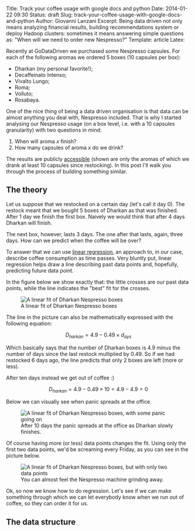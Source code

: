 Title: Track your coffee usage with google docs and python
Date: 2014-01-22 09:30
Status: draft
Slug: track-your-coffee-usage-with-google-docs-and-python
Author: Giovanni Lanzani
Excerpt: Being data driven not only means analyzing financial results, building recommendations system or deploy Hadoop clusters: sometimes it means answering simple questions as: "When will we need to order new Nespresso?"
Template: article
Latex:

Recently at GoDataDriven we purchased some Nespresso capsules. For each
of the following aromas we ordered 5 boxes (10 capsules per box):

+ Dharkan (my personal favorite!);
+ Decaffeinato Intenso;
+ Vivalto Lungo;
+ Roma;
+ Volluto;
+ Rosabaya.

One of the nice thing of being a data driven organisation is that data can be
almost anything you deal with, Nespresso included. That is why I started
analysing our Nespresso usage (on a box level, i.e. with a 10 capsules
granularity) with two questions in mind:

1. When will aroma *x* finish?
2. How many capsules of aroma *x* do we drink?

The results are publicly [accessible][] (shown are only the aromas of which we
drank at least 10 capsules since restocking). In this post I'll walk you
through the process of building something similar.

## The theory

Let us suppose that we restocked on a certain day (let's call it day 0). The
restock meant that we bought 5 boxes of Dharkan as that was finished. After 1
day we finish the first box. Naively we would think that after 4 days Dharkan
will finish.

The next box, however, lasts 3 days. The one after that lasts, again, three
days. How can we predict when the coffee will be over?

To answer that we can use [linear regression], an approach to, in our
case, describe coffee consumption as time passes. Very bluntly put, linear
regression helps draw a line describing past data points and, hopefully,
predicting future data point.

In the figure below we show exactly that: the little crosses are our past data
points, while the line indicates the "best" fit for the crosses.

<figure class="embed-top hide-smooth dark">
    <img src="static/images/dharkan_linear.png"
        alt="A linear fit of Dharkan Nespresso boxes">
    <figcaption>
        A linear fit of Dharkan Nespresso boxes
    </figcaption>
</figure>

The line in the picture can also be mathematically expressed with the following
equation:


$$
D_{harkan} = 4.9 - 0.49 \times d_{ays}
$$

Which basically says that the number of Dharkan boxes is 4.9 minus the number
of days since the last restock multiplied by 0.49. So if we had restocked 6
days ago, the line predicts that only 2 boxes are left (more or less).

After ten days instead we get out of coffee :)

$$
D_{harkan} = 4.9 - 0.49 \times 10 = 4.9 - 4.9 = 0
$$

Below we can visually see when panic spreads at the office.

<figure class="embed-top reveal-smooth dark">
    <img src="static/images/dharkan_panic.png"
        alt="A linear fit of Dharkan Nespresso boxes, with some panic going on">
    <figcaption>
        After 10 days the panic spreads at the office as Dharkan slowly
        finishes.
    </figcaption>
</figure>

Of course having more (or less) data points changes the fit. Using only the
first two data points, we'd be screaming every Friday, as you can see in the
picture below.

<figure class="embed-top reveal-smooth dark">
    <img src="static/images/early_fit.png"
        alt="A linear fit of Dharkan Nespresso boxes, but with only two data
        points">
    <figcaption>
        You can almost feel the Nespresso machine grinding away.
    </figcaption>
</figure>

Ok, so now we know how to do regression. Let's see if we can make something
through which we can let everybody know when we run out of coffee, so they can
order it for us.

## The data structure

[accessible]: http://s.lanzani.nl/coffee_gdd "Coffee"
[linear regression]: https://en.wikipedia.org/wiki/Linear_regression "Linear regresssion"

